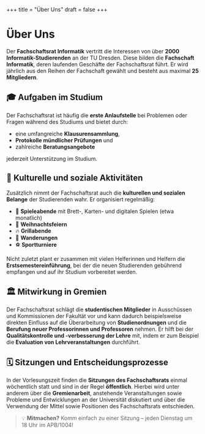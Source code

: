 +++
title = "Über Uns"
draft = false
+++

# Über Uns

Der **Fachschaftsrat Informatik** vertritt die Interessen von über **2000 Informatik-Studierenden** an der TU Dresden. Diese bilden die **Fachschaft Informatik**, deren laufenden Geschäfte der Fachschaftsrat führt. Er wird jährlich aus den Reihen der Fachschaft gewählt und besteht aus maximal **25 Mitgliedern**.

## 🎓 Aufgaben im Studium

Der Fachschaftsrat ist häufig die **erste Anlaufstelle** bei Problemen oder Fragen während des Studiums und bietet durch:
- eine umfangreiche **Klausurensammlung**,
- **Protokolle mündlicher Prüfungen** und
- zahlreiche **Beratungsangebote**

jederzeit Unterstützung im Studium.

## 🎉 Kulturelle und soziale Aktivitäten

Zusätzlich nimmt der Fachschaftsrat auch die **kulturellen und sozialen Belange** der Studierenden wahr. Er organisiert regelmäßig:
- 🎲 **Spieleabende** mit Brett-, Karten- und digitalen Spielen (etwa monatlich)
- 🎄 **Weihnachtsfeiern**
- 🔥 **Grillabende**
- 🥾 **Wanderungen**
- ⚽ **Sportturniere**

Nicht zuletzt plant er zusammen mit vielen Helferinnen und Helfern die **Erstsemestereinführung**, bei der die neuen Studierenden gebührend empfangen und auf ihr Studium vorbereitet werden.

## 🏛️ Mitwirkung in Gremien

Der Fachschaftsrat schlägt die **studentischen Mitglieder** in Ausschüssen und Kommissionen der Fakultät vor und kann dadurch beispielsweise direkten Einfluss auf die Überarbeitung von **Studienordnungen** und die **Berufung neuer Professorinnen und Professoren** nehmen. Er hilft bei der **Qualitätskontrolle und -verbesserung der Lehre** mit, indem er zum Beispiel die **Evaluation von Lehrveranstaltungen** durchführt.

## 🗓️ Sitzungen und Entscheidungsprozesse

In der Vorlesungszeit finden die **Sitzungen des Fachschaftsrats** einmal wöchentlich statt und sind in der Regel **öffentlich**. Hierbei wird unter anderem über die **Gremienarbeit**, anstehende Veranstaltungen sowie Probleme und Entwicklungen an der Universität diskutiert und über die Verwendung der Mittel sowie Positionen des Fachschaftsrats entschieden.

> 💡 **Mitmachen?** Komm einfach zu einer Sitzung – jeden Dienstag um 18 Uhr im APB/1004!